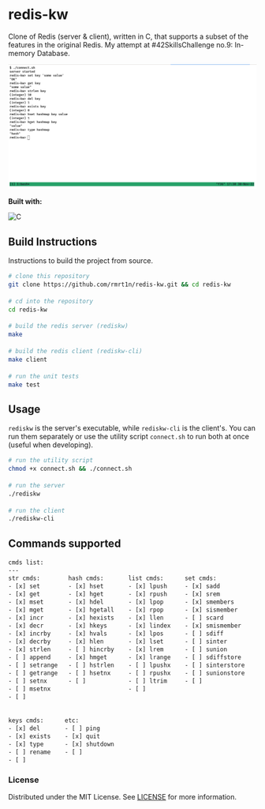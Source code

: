 # redis-kw
Clone of Redis (server & client), written in C, that supports a subset of the 
features in the original Redis. My attempt at #42SkillsChallenge no.9: In-memory
Database.

![Screeenshot of the client program](/screenshot.png)

**Built with:**

![C](https://img.shields.io/badge/C-00599C?style=for-the-badge&logo=c&logoColor=white)

## Build Instructions
Instructions to build the project from source.
```bash
# clone this repository
git clone https://github.com/rmrt1n/redis-kw.git && cd redis-kw

# cd into the repository
cd redis-kw

# build the redis server (rediskw)
make

# build the redis client (rediskw-cli)
make client

# run the unit tests
make test
```

## Usage
`rediskw` is the server's executable, while `rediskw-cli` is the client's. You
can run them separately or use the utility script `connect.sh` to run both at
once (useful when developing).
```bash
# run the utility script
chmod +x connect.sh && ./connect.sh

# run the server
./rediskw

# run the client
./rediskw-cli
```

## Commands supported
```
cmds list:
---
str cmds:        hash cmds:       list cmds:      set cmds:  
- [x] set        - [x] hset       - [x] lpush     - [x] sadd 
- [x] get        - [x] hget       - [x] rpush     - [x] srem 
- [x] mset       - [x] hdel       - [x] lpop      - [x] smembers  
- [x] mget       - [x] hgetall    - [x] rpop      - [x] sismember  
- [x] incr       - [x] hexists    - [x] llen      - [ ] scard  
- [x] decr       - [x] hkeys      - [x] lindex    - [x] smismember
- [x] incrby     - [x] hvals      - [x] lpos      - [ ] sdiff
- [x] decrby     - [x] hlen       - [x] lset      - [ ] sinter
- [x] strlen     - [ ] hincrby    - [x] lrem      - [ ] sunion
- [ ] append     - [x] hmget      - [x] lrange    - [ ] sdiffstore
- [ ] setrange   - [ ] hstrlen    - [ ] lpushx    - [ ] sinterstore
- [ ] getrange   - [ ] hsetnx     - [ ] rpushx    - [ ] sunionstore
- [ ] setnx      - [ ]            - [ ] ltrim     - [ ]
- [ ] msetnx                      - [ ]           
- [ ] 


keys cmds:      etc:
- [x] del       - [ ] ping
- [x] exists    - [x] quit
- [x] type      - [x] shutdown
- [ ] rename    - [ ] 
- [ ]
```

### License
Distributed under the MIT License. See [LICENSE](/LICENSE) for more information.

